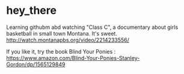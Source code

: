 # hey_there
Learning githubm abd watching "Class C", a documentary about girls basketball in small town Montana.  It's sweet. 
http://watch.montanapbs.org/video/2214233556/

If you like it, try the book Blind Your Ponies : https://www.amazon.com/Blind-Your-Ponies-Stanley-Gordon/dp/1565129849
